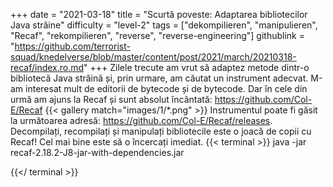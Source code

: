 +++
date = "2021-03-18"
title = "Scurtă poveste: Adaptarea bibliotecilor Java străine"
difficulty = "level-2"
tags = ["dekompilieren", "manipulieren", "Recaf", "rekompilieren", "reverse", "reverse-engineering"]
githublink = "https://github.com/terrorist-squad/knedelverse/blob/master/content/post/2021/march/20210318-recaf/index.ro.md"
+++
Zilele trecute am vrut să adaptez metode dintr-o bibliotecă Java străină și, prin urmare, am căutat un instrument adecvat. M-am interesat mult de editorii de bytecode și de bytecode. Dar în cele din urmă am ajuns la Recaf și sunt absolut încântată: https://github.com/Col-E/Recaf
{{< gallery match="images/1/*.png" >}}
Instrumentul poate fi găsit la următoarea adresă: https://github.com/Col-E/Recaf/releases. Decompilați, recompilați și manipulați bibliotecile este o joacă de copii cu Recaf! Cel mai bine este să o încercați imediat.
{{< terminal >}}
java -jar recaf-2.18.2-J8-jar-with-dependencies.jar

{{</ terminal >}}


